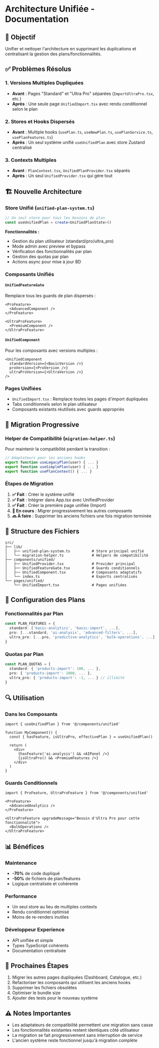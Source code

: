 # Architecture Unifiée - Documentation

## 🎯 Objectif

Unifier et nettoyer l'architecture en supprimant les duplications et centralisant la gestion des plans/fonctionnalités.

## ✅ Problèmes Résolus

### 1. Versions Multiples Dupliquées
- **Avant** : Pages "Standard" et "Ultra Pro" séparées (`ImportUltraPro.tsx`, etc.)
- **Après** : Une seule page `UnifiedImport.tsx` avec rendu conditionnel selon le plan

### 2. Stores et Hooks Dispersés
- **Avant** : Multiple hooks (`usePlan.ts`, `useNewPlan.ts`, `usePlanService.ts`, `usePlanFeatures.ts`)
- **Après** : Un seul système unifié `useUnifiedPlan` avec store Zustand centralisé

### 3. Contexts Multiples
- **Avant** : `PlanContext.tsx`, `UnifiedPlanProvider.tsx` séparés
- **Après** : Un seul `UnifiedProvider.tsx` qui gère tout

## 🏗️ Nouvelle Architecture

### Store Unifié (`unified-plan-system.ts`)
```typescript
// Un seul store pour tous les besoins de plan
const useUnifiedPlan = create<UnifiedPlanState>()
```

**Fonctionnalités :**
- Gestion du plan utilisateur (standard/pro/ultra_pro)
- Mode admin avec preview et bypass
- Vérification des fonctionnalités par plan
- Gestion des quotas par plan
- Actions async pour mise à jour BD

### Composants Unifiés

#### `UnifiedFeatureGate`
Remplace tous les guards de plan dispersés :
```tsx
<ProFeature>
  <AdvancedComponent />
</ProFeature>

<UltraProFeature>
  <PremiumComponent />
</UltraProFeature>
```

#### `UnifiedComponent`
Pour les composants avec versions multiples :
```tsx
<UnifiedComponent
  standardVersion={<BasicVersion />}
  proVersion={<ProVersion />}
  ultraProVersion={<UltraVersion />}
/>
```

### Pages Unifiées
- `UnifiedImport.tsx` : Remplace toutes les pages d'import dupliquées
- Tabs conditionnels selon le plan utilisateur
- Composants existants réutilisés avec guards appropriés

## 🔄 Migration Progressive

### Helper de Compatibilité (`migration-helper.ts`)
Pour maintenir la compatibilité pendant la transition :

```typescript
// Adaptateurs pour les anciens hooks
export function useLegacyPlan(user) { ... }
export function useSimplePlan(user) { ... }
export function usePlanContext() { ... }
```

### Étapes de Migration

1. **✅ Fait** : Créer le système unifié
2. **✅ Fait** : Intégrer dans App.tsx avec UnifiedProvider
3. **✅ Fait** : Créer la première page unifiée (Import)
4. **🔄 En cours** : Migrer progressivement les autres composants
5. **🔜 À faire** : Supprimer les anciens fichiers une fois migration terminée

## 📁 Structure des Fichiers

```
src/
├── lib/
│   ├── unified-plan-system.ts          # Store principal unifié
│   └── migration-helper.ts             # Helpers de compatibilité
├── components/unified/
│   ├── UnifiedProvider.tsx             # Provider principal
│   ├── UnifiedFeatureGate.tsx          # Guards conditionnels
│   ├── UnifiedComponent.tsx            # Composants adaptatifs
│   └── index.ts                        # Exports centralisés
└── pages/unified/
    └── UnifiedImport.tsx               # Pages unifiées
```

## 🎨 Configuration des Plans

### Fonctionnalités par Plan
```typescript
const PLAN_FEATURES = {
  standard: ['basic-analytics', 'basic-import', ...],
  pro: [...standard, 'ai-analysis', 'advanced-filters', ...],
  ultra_pro: [...pro, 'predictive-analytics', 'bulk-operations', ...]
}
```

### Quotas par Plan
```typescript
const PLAN_QUOTAS = {
  standard: { 'products-import': 100, ... },
  pro: { 'products-import': 1000, ... },
  ultra_pro: { 'products-import': -1, ... } // illimité
}
```

## 🔍 Utilisation

### Dans les Composants
```tsx
import { useUnifiedPlan } from '@/components/unified'

function MyComponent() {
  const { hasFeature, isUltraPro, effectivePlan } = useUnifiedPlan()
  
  return (
    <div>
      {hasFeature('ai-analysis') && <AIPanel />}
      {isUltraPro() && <PremiumFeatures />}
    </div>
  )
}
```

### Guards Conditionnels
```tsx
import { ProFeature, UltraProFeature } from '@/components/unified'

<ProFeature>
  <AdvancedAnalytics />
</ProFeature>

<UltraProFeature upgradeMessage="Besoin d'Ultra Pro pour cette fonctionnalité">
  <BulkOperations />
</UltraProFeature>
```

## 📊 Bénéfices

### Maintenance
- **-70%** de code dupliqué
- **-50%** de fichiers de plan/features
- Logique centralisée et cohérente

### Performance
- Un seul store au lieu de multiples contexts
- Rendu conditionnel optimisé
- Moins de re-renders inutiles

### Développeur Experience
- API unifiée et simple
- Types TypeScript cohérents
- Documentation centralisée

## 🚀 Prochaines Étapes

1. Migrer les autres pages dupliquées (Dashboard, Catalogue, etc.)
2. Refactoriser les composants qui utilisent les anciens hooks
3. Supprimer les fichiers obsolètes
4. Optimiser le bundle size
5. Ajouter des tests pour le nouveau système

## ⚠️ Notes Importantes

- Les adaptateurs de compatibilité permettent une migration sans casse
- Les fonctionnalités existantes restent identiques côté utilisateur
- La migration se fait progressivement sans interruption de service
- L'ancien système reste fonctionnel jusqu'à migration complète